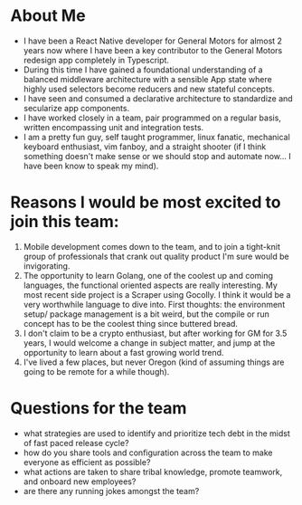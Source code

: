 # About Me
* I have been a React Native developer for General Motors for almost 2 years now where I have been a key contributor to the General Motors redesign app completely in Typescript.
* During this time I have gained a foundational understanding of a balanced middleware architecture with a sensible App state where highly used selectors become reducers and new stateful concepts.
* I have seen and consumed a declarative architecture to standardize and secularize app components.
* I have worked closely in a team, pair programmed on a regular basis, written encompassing unit and integration tests.
* I am a pretty fun guy, self taught programmer, linux fanatic, mechanical keyboard enthusiast, vim fanboy, and a straight shooter (if I think something doesn't make sense or we should stop and automate now... I have been know to speak my mind).

# Reasons I would be most excited to join this team:
1. Mobile development comes down to the team, and to join a tight-knit group of professionals that crank out quality product I'm sure would be invigorating.
2. The opportunity to learn Golang, one of the coolest up and coming languages, the functional oriented aspects are really interesting. My most recent side project is a Scraper using Gocolly. I think it would be a very worthwhile language to dive into. First thoughts: the environment setup/ package management is a bit weird, but the compile or run concept has to be the coolest thing since buttered bread.
3. I don't claim to be a crypto enthusiast, but after working for GM for 3.5 years, I would welcome a change in subject matter, and jump at the opportunity to learn about a fast growing world trend.
4. I've lived a few places, but never Oregon (kind of assuming things are going to be remote for a while though).

# Questions for the team
* what strategies are used to identify and prioritize tech debt in the midst of fast paced release cycle?
* how do you share tools and configuration across the team to make everyone as efficient as possible?
* what actions are taken to share tribal knowledge, promote teamwork, and onboard new employees?
* are there any running jokes amongst the team?
